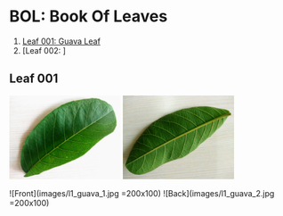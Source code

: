 # BOL: Book Of Leaves

1. [Leaf 001: Guava Leaf](#leaf-001)
2. [Leaf 002: ]

## Leaf 001

<img src="images/l1_guava_1.jpg" width="200"> <img src="images/l1_guava_2.jpg" width="200">

![Front](images/l1_guava_1.jpg =200x100) ![Back](images/l1_guava_2.jpg =200x100)


